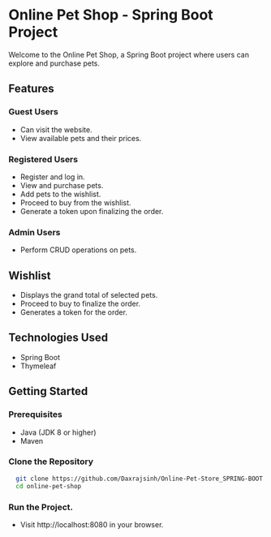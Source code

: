 # Online Pet Shop - Spring Boot Project

Welcome to the Online Pet Shop, a Spring Boot project where users can explore and purchase pets.

## Features

### Guest Users
- Can visit the website.
- View available pets and their prices.

### Registered Users
- Register and log in.
- View and purchase pets.
- Add pets to the wishlist.
- Proceed to buy from the wishlist.
- Generate a token upon finalizing the order.

### Admin Users
- Perform CRUD operations on pets.

## Wishlist
- Displays the grand total of selected pets.
- Proceed to buy to finalize the order.
- Generates a token for the order.

## Technologies Used
- Spring Boot
- Thymeleaf

## Getting Started

### Prerequisites
- Java (JDK 8 or higher)
- Maven

### Clone the Repository
```bash
  git clone https://github.com/Daxrajsinh/Online-Pet-Store_SPRING-BOOT.git
  cd online-pet-shop
```
### Run the Project.
- Visit http://localhost:8080 in your browser.

